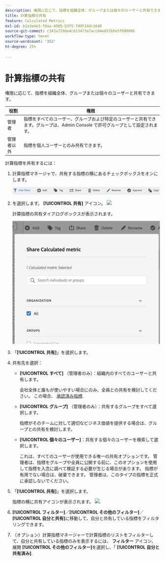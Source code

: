 ```yaml
---
description: 権限に応じて、指標を組織全体、グループまたは個々のユーザーと共有できます。
title: 計算指標の共有
feature: Calculated Metrics
exl-id: b2a3e4e3-f0aa-4505-b3f5-7d9f14dc1640
source-git-commit: c343a729de4cb13473a7acc04e837b5e5f69809b
workflow-type: tm+mt
source-wordcount: '352'
ht-degree: 25%

---
```


# 計算指標の共有

権限に応じて、指標を組織全体、グループまたは個々のユーザーと共有できます。

| 役割 | 権限 |
|---|---|
| 管理者 | 指標をすべてのユーザー、グループおよび特定のユーザーと共有できます。グループは、Admin Console で許可グループとして設定されます。 |
| 管理者以外 | 指標を個人ユーザーとのみ共有できます。 |

計算指標を共有するには：

1. 計算指標マネージャで、共有する指標の横にあるチェックボックスをオンにします。

   ![計算指標マネージャに、フィルターを非表示、タグ、共有、削除およびコピーを含む、使用可能なアイコンがウィンドウ上部に表示されます。](assets/cm_task_bar.png)

1. を選択します。 **[!UICONTROL 共有]** アイコン。 ![](https://spectrum.adobe.com/static/icons/workflow_18/Smock_Share_18_N.svg)

   計算指標の共有ダイアログボックスが表示されます。

   ![計算指標ウィンドウを、組織で選択されているすべてと共有します。](assets/cm_share.png)

1. 「**[!UICONTROL 共有]**」を選択します。

1. 共有先を選択：

   * **[!UICONTROL すべて]** （管理者のみ）：組織内のすべてのユーザーと共有します。

     会社全体と誰もが使いやすい場合にのみ、全員との共有を検討してください。 この場合、 [承認済み指標](/help/components/calc-metrics/cm-workflow/cm-approving.md).

   * **[!UICONTROL グループ]** （管理者のみ）：共有するグループをすべて選択します。

     指標がそのチームに対して適切なビジネス価値を提供する場合は、グループとの共有を検討します。

   * **[!UICONTROL 個々のユーザー]**：共有する個々のユーザーを検索して選択します。

     これは、すべてのユーザーが使用できる唯一の共有オプションです。 管理者は、指標をグループや全員に公開する前に、このオプションを使用して指標を入念に調べて検証する必要が生じる場合があります。 指標が有用でない場合は、破棄できます。 管理者は、このタイプの指標を正式に承認しないでください。

1. 「**[!UICONTROL 共有]**」を選択します。

   指標の横に共有アイコンが表示されます。 ![](https://spectrum.adobe.com/static/icons/workflow_18/Smock_Share_18_N.svg).

1. **[!UICONTROL フィルター]**／**[!UICONTROL その他のフィルター]**／**[!UICONTROL 自分と共有]**&#x200B;に移動して、自分と共有している指標をフィルタリングできます。

1. （オプション）計算指標マネージャーで計算指標のリストをフィルターして、自分と共有している指標のみを表示するには、 **フィルター** アイコン、展開 **[!UICONTROL その他のフィルター]**&#x200B;を選択し、「 **[!UICONTROL 自分と共有済み]**.
